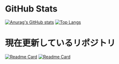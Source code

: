 # GitHub Stats  

[![Anurag's GitHub stats](https://github-readme-stats.vercel.app/api?username=namakemono-san&show_icons=true&theme=tokyonight)](https://github.com/anuraghazra/github-readme-stats)
[![Top Langs](https://github-readme-stats.vercel.app/api/top-langs/?username=namakemono-san)](https://github.com/anuraghazra/github-readme-stats)

# 現在更新しているリポジトリ  

[![Readme Card](https://github-readme-stats.vercel.app/api/pin/?username=namakemono-san&repo=Fortnite-Simplebot)](https://github.com/anuraghazra/Fortnite-Simplebot)
[![Readme Card](https://github-readme-stats.vercel.app/api/pin/?username=namakemono-san&repo=discord-fortnite)](https://github.com/anuraghazra/discord-fortnite)

